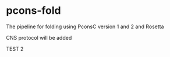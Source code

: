 pcons-fold
===========

The pipeline for folding using PconsC version 1 and 2 and Rosetta

CNS protocol will be added


TEST 2